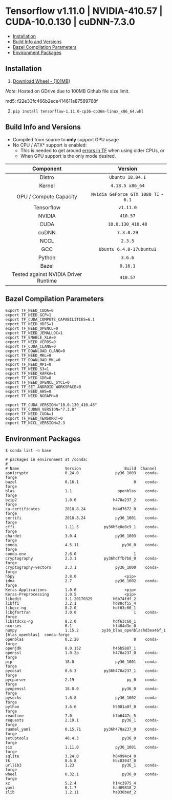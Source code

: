 Tensorflow v1.11.0 | NVIDIA-410.57 | CUDA-10.0.130 | cuDNN-7.3.0
=================

* [Installation](#installation)
* [Build Info and Versions](#build-info-and-versions)
* [Bazel Compilation Parameters](#bazel-compilation-parameters)
* [Environment Packages](#environment-packages)


## Installation

1. [Download Wheel - (101MB)](https://drive.google.com/uc?id=1xCDskkaKEvQ9Uaor-hHOs8BbmR7ptGI6&export=download)

*Note*: Hosted on GDrive due to 100MB Github file size limit.

md5: f22e33fc466b2ece414611a87589768f

2. `pip install tensorflow-1.11.0-cp36-cp36m-linux_x86_64.whl`

## Build Info and Versions
* Compiled from source to **only** support GPU usage
* No CPU / ATX\* support is enabled:
  * This is needed to get around [errors in TF](https://github.com/tensorflow/tensorflow/issues/19584) when using older CPUs, or
  * When GPU support is the only mode desired.

| Component | Version |
| :-------------: | :-------------: |
| Distro   | `Ubuntu 18.04.1`   |
| Kernel   |  `4.18.5 x86_64`   |
| GPU / Compute Capacity     |  `Nvidia GeForce GTX 1080 TI` - `6.1`  |
| Tensorflow   |  `v1.11.0`   |
| NVIDIA   |  `410.57`   |
| CUDA   |  `10.0.130_410.48`   |
| cuDNN   |  `7.3.0.29`   |
| NCCL   |  `2.3.5`   |
| GCC   |  `Ubuntu 6.4.0-17ubuntu1`   |
| Python   |  `3.6.6`   |
| Bazel   |  `0.16.1`   |
| Tested against NVIDIA Driver Runtime   |  `410.57`   |

## Bazel Compilation Parameters

```
export TF_NEED_CUDA=0
export TF_NEED_GCP=1
export TF_CUDA_COMPUTE_CAPABILITIES=6.1
export TF_NEED_HDFS=1
export TF_NEED_OPENCL=0
export TF_NEED_JEMALLOC=1
export TF_ENABLE_XLA=0
export TF_NEED_VERBS=0
export TF_CUDA_CLANG=0
export TF_DOWNLOAD_CLANG=0
export TF_NEED_MKL=0
export TF_DOWNLOAD_MKL=0
export TF_NEED_MPI=0
export TF_NEED_S3=1
export TF_NEED_KAFKA=1
export TF_NEED_GDR=0
export TF_NEED_OPENCL_SYCL=0
export TF_SET_ANDROID_WORKSPACE=0
export TF_NEED_AWS=0
export TF_NEED_NGRAPH=0

export TF_CUDA_VERSION="10.0.130_410.48"
export TF_CUDNN_VERSION="7.3.0"
export TF_NEED_CUDA=1
export TF_NEED_TENSORRT=0
export TF_NCCL_VERSION=2.3
```

## Environment Packages
```
$ conda list -n base

# packages in environment at /conda:
#
# Name                    Version                   Build  Channel
asn1crypto                0.24.0                py36_1003    conda-forge
bazel                     0.16.1                        0    conda-forge
blas                      1.1                    openblas    conda-forge
bzip2                     1.0.6                h470a237_2    conda-forge
ca-certificates           2018.8.24            ha4d7672_0    conda-forge
certifi                   2018.8.24             py36_1001    conda-forge
cffi                      1.11.5           py36h5e8e0c9_1    conda-forge
chardet                   3.0.4                 py36_1003    conda-forge
conda                     4.5.11                   py36_0    conda-forge
conda-env                 2.6.0                         1
cryptography              2.3.1            py36hdffb7b8_0    conda-forge
cryptography-vectors      2.3.1                 py36_1000    conda-forge
h5py                      2.8.0                     <pip>
idna                      2.7                   py36_1002    conda-forge
Keras-Applications        1.0.6                     <pip>
Keras-Preprocessing       1.0.5                     <pip>
libedit                   3.1.20170329         h6b74fdf_2
libffi                    3.2.1                hd88cf55_4
libgcc-ng                 8.2.0                hdf63c60_1
libgfortran               3.0.0                         1    conda-forge
libstdcxx-ng              8.2.0                hdf63c60_1
ncurses                   6.1                  hf484d3e_0
numpy                     1.15.2          py36_blas_openblashd3ea46f_1  [blas_openblas]  conda-forge
openblas                  0.2.20                        8    conda-forge
openjdk                   8.0.152              h46b5887_1
openssl                   1.0.2p               h470a237_0    conda-forge
pip                       18.0                  py36_1001    conda-forge
pycosat                   0.6.3            py36h470a237_1    conda-forge
pycparser                 2.19                       py_0    conda-forge
pyopenssl                 18.0.0                   py36_0    conda-forge
pysocks                   1.6.8                 py36_1002    conda-forge
python                    3.6.6                h5001a0f_0    conda-forge
readline                  7.0                  h7b6447c_5
requests                  2.19.1                   py36_1    conda-forge
ruamel_yaml               0.15.71          py36h470a237_0    conda-forge
setuptools                40.4.3                   py36_0    conda-forge
six                       1.11.0                py36_1001    conda-forge
sqlite                    3.24.0               h84994c4_0
tk                        8.6.8                hbc83047_0
urllib3                   1.23                     py36_1    conda-forge
wheel                     0.32.1                   py36_0    conda-forge
xz                        5.2.4                h14c3975_4
yaml                      0.1.7                had09818_2
zlib                      1.2.11               ha838bed_2
```
